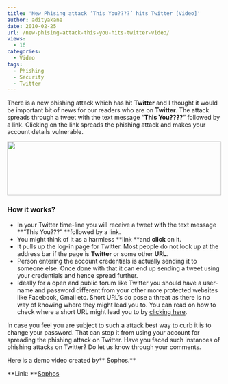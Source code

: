 ```yaml
---
title: 'New Phising attack ‘This You????’ hits Twitter [Video]'
author: adityakane
date: 2010-02-25
url: /new-phising-attack-this-you-hits-twitter-video/
views:
  - 16
categories:
  - Video
tags:
  - Phishing
  - Security
  - Twitter
---
```

There is a new phishing attack which has hit **Twitter** and I thought it would be important bit of news for our readers who are on **Twitter**. The attack spreads through a tweet with the text message &#8220;**This You????**&#8221; followed by a link. Clicking on the link spreads the phishing attack and makes your account details vulnerable.

<a rel="attachment wp-att-20673" href="http://devilsworkshop.org/new-phising-attack-this-you-hits-twitter-video/phishing_attack_twitter/"><img class="alignnone size-full wp-image-20673" title="phishing_attack_twitter" src="http://cdn.devilsworkshop.org/files/2010/02/phishing_attack_twitter.png" alt="" width="500" height="126" /></a>

### How it works?

  * In your Twitter time-line you will receive a tweet with the text message **&#8220;This You???&#8221; **followed by a link.
  * You might think of it as a harmless **link **and **click** on it.
  * It pulls up the log-in page for Twitter. Most people do not look up at the address bar if the page is **Twitter** or some other **URL**.
  * Person entering the account credentials is actually sending it to someone else. Once done with that it can end up sending a tweet using your credentials and hence spread further.
  * Ideally for a open and public forum like Twitter you should have a user-name and password different from your other more protected websites like Facebook, Gmail etc. Short URL&#8217;s do pose a threat as there is no way of knowing where they might lead you to. You can read on how to check where a short URL might lead you to by [clicking here][1].

In case you feel you are subject to such a attack best way to curb it is to change your password. That can stop it from using your account for spreading the phishing attack on Twitter. Have you faced such instances of phishing attacks on Twitter? Do let us know through your comments.

Here is a demo video created by** Sophos.**  


**Link: **<a href="http://www.sophos.com/blogs/gc/g/2010/02/24/phishing-attack-hits-twitter" onclick="_gaq.push(['_trackEvent', 'outbound-article', 'http://www.sophos.com/blogs/gc/g/2010/02/24/phishing-attack-hits-twitter', 'Sophos']);" >Sophos</a>

 [1]: http://devilsworkshop.org/look-up-shortened-urls-with-unhid/ "clicking here"
